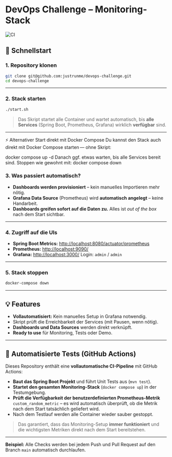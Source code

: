 # DevOps Challenge – Monitoring-Stack

![CI](https://github.com/justrunme/devops-challenge/actions/workflows/ci.yml/badge.svg)

## 🚀 Schnellstart

### 1. Repository klonen

```bash
git clone git@github.com:justrunme/devops-challenge.git
cd devops-challenge
```

---

### 2. Stack starten

```bash
./start.sh
```

> Das Skript startet alle Container und wartet automatisch, bis **alle Services** (Spring Boot, Prometheus, Grafana) wirklich **verfügbar** sind.

---

⚡️ Alternativer Start direkt mit Docker Compose
Du kannst den Stack auch direkt mit Docker Compose starten — ohne Skript:

docker compose up -d
Danach ggf. etwas warten, bis alle Services bereit sind.
Stoppen wie gewohnt mit:
docker compose down


### 3. Was passiert automatisch?

* **Dashboards werden provisioniert** – kein manuelles Importieren mehr nötig.
* **Grafana Data Source** (Prometheus) wird **automatisch angelegt** – keine Handarbeit.
* **Dashboards greifen sofort auf die Daten zu.**
  Alles ist *out of the box* nach dem Start sichtbar.

---

### 4. Zugriff auf die UIs

* **Spring Boot Metrics:** [http://localhost:8080/actuator/prometheus](http://localhost:8080/actuator/prometheus)
* **Prometheus:** [http://localhost:9090/](http://localhost:9090/)
* **Grafana:** [http://localhost:3000/](http://localhost:3000/)
  Login: `admin` / `admin`

---

### 5. Stack stoppen

```bash
docker-compose down
```

---

## 💡 Features

* **Vollautomatisiert:** Kein manuelles Setup in Grafana notwendig.
* Skript prüft die Erreichbarkeit der Services (mit Pausen, wenn nötig).
* **Dashboards und Data Sources** werden direkt verknüpft.
* **Ready to use** für Monitoring, Tests oder Demo.

---

## 🧪 Automatisierte Tests (GitHub Actions)

Dieses Repository enthält eine **vollautomatische CI-Pipeline** mit GitHub Actions:

* **Baut das Spring Boot Projekt** und führt Unit Tests aus (`mvn test`).
* **Startet den gesamten Monitoring-Stack** (`docker compose up`) in der Testumgebung.
* **Prüft die Verfügbarkeit der benutzerdefinierten Prometheus-Metrik** `custom_random_metric` – es wird automatisch überprüft, ob die Metrik nach dem Start tatsächlich geliefert wird.
* Nach dem Testlauf werden alle Container wieder sauber gestoppt.

> Das garantiert, dass das Monitoring-Setup **immer funktioniert** und die wichtigsten Metriken direkt nach dem Start bereitstehen.

---

**Beispiel:**
Alle Checks werden bei jedem Push und Pull Request auf den Branch `main` automatisch durchlaufen.

